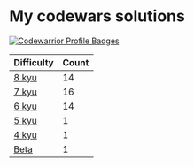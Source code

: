 # My codewars solutions


[![Codewarrior Profile Badges](https://www.codewars.com/users/Unvares/badges/large)](https://www.codewars.com/users/Unvares)


| Difficulty                                                     | Count  |
| -------------------------------------------------------------- | ------ |
| [8 kyu](https://github.com/Unvares/codewars/tree/master/8-kyu) |   14   | 
| [7 kyu](https://github.com/Unvares/codewars/tree/master/7-kyu) |   16   |
| [6 kyu](https://github.com/Unvares/codewars/tree/master/6-kyu) |   14   |
| [5 kyu](https://github.com/Unvares/codewars/tree/master/5-kyu) |    1   |
| [4 kyu](https://github.com/Unvares/codewars/tree/master/4-kyu) |    1   |
| [Beta](https://github.com/Unvares/codewars/tree/master/Beta)   |    1   |
